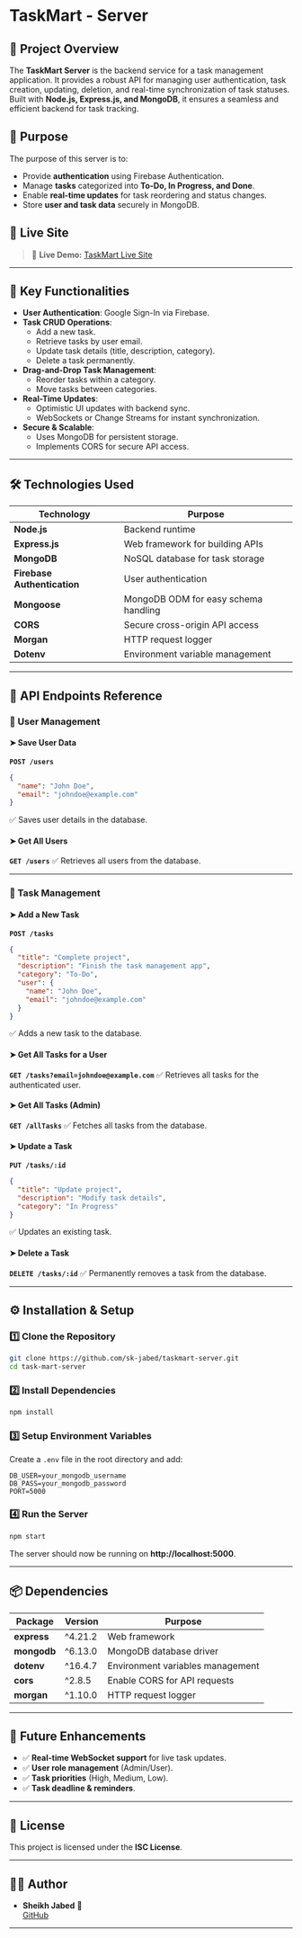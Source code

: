 # TaskMart - Server

## 📌 Project Overview

The **TaskMart Server** is the backend service for a task management application. It provides a robust API for managing user authentication, task creation, updating, deletion, and real-time synchronization of task statuses. Built with **Node.js, Express.js, and MongoDB**, it ensures a seamless and efficient backend for task tracking.

## 🎯 Purpose

The purpose of this server is to:

- Provide **authentication** using Firebase Authentication.
- Manage **tasks** categorized into **To-Do, In Progress, and Done**.
- Enable **real-time updates** for task reordering and status changes.
- Store **user and task data** securely in MongoDB.

## 🚀 Live Site

> 🔗 **Live Demo:** [TaskMart Live Site](https://taskmart-07-app.web.app/)

---

## 🔑 Key Functionalities

- **User Authentication**: Google Sign-In via Firebase.
- **Task CRUD Operations**:
  - Add a new task.
  - Retrieve tasks by user email.
  - Update task details (title, description, category).
  - Delete a task permanently.
- **Drag-and-Drop Task Management**:
  - Reorder tasks within a category.
  - Move tasks between categories.
- **Real-Time Updates**:
  - Optimistic UI updates with backend sync.
  - WebSockets or Change Streams for instant synchronization.
- **Secure & Scalable**:
  - Uses MongoDB for persistent storage.
  - Implements CORS for secure API access.

---

## 🛠️ Technologies Used

| Technology                  | Purpose                              |
| --------------------------- | ------------------------------------ |
| **Node.js**                 | Backend runtime                      |
| **Express.js**              | Web framework for building APIs      |
| **MongoDB**                 | NoSQL database for task storage      |
| **Firebase Authentication** | User authentication                  |
| **Mongoose**                | MongoDB ODM for easy schema handling |
| **CORS**                    | Secure cross-origin API access       |
| **Morgan**                  | HTTP request logger                  |
| **Dotenv**                  | Environment variable management      |

---

## 📌 API Endpoints Reference

### 🔹 User Management

#### ➤ Save User Data

**`POST /users`**

```json
{
  "name": "John Doe",
  "email": "johndoe@example.com"
}
```

✅ Saves user details in the database.

#### ➤ Get All Users

**`GET /users`**
✅ Retrieves all users from the database.

---

### 🔹 Task Management

#### ➤ Add a New Task

**`POST /tasks`**

```json
{
  "title": "Complete project",
  "description": "Finish the task management app",
  "category": "To-Do",
  "user": {
    "name": "John Doe",
    "email": "johndoe@example.com"
  }
}
```

✅ Adds a new task to the database.

#### ➤ Get All Tasks for a User

**`GET /tasks?email=johndoe@example.com`**
✅ Retrieves all tasks for the authenticated user.

#### ➤ Get All Tasks (Admin)

**`GET /allTasks`**
✅ Fetches all tasks from the database.

#### ➤ Update a Task

**`PUT /tasks/:id`**

```json
{
  "title": "Update project",
  "description": "Modify task details",
  "category": "In Progress"
}
```

✅ Updates an existing task.

#### ➤ Delete a Task

**`DELETE /tasks/:id`**
✅ Permanently removes a task from the database.

---

## ⚙️ Installation & Setup

### 1️⃣ Clone the Repository

```sh
git clone https://github.com/sk-jabed/taskmart-server.git
cd task-mart-server
```

### 2️⃣ Install Dependencies

```sh
npm install
```

### 3️⃣ Setup Environment Variables

Create a `.env` file in the root directory and add:

```
DB_USER=your_mongodb_username
DB_PASS=your_mongodb_password
PORT=5000
```

### 4️⃣ Run the Server

```sh
npm start
```

The server should now be running on **http://localhost:5000**.

---

## 📦 Dependencies

| Package     | Version | Purpose                          |
| ----------- | ------- | -------------------------------- |
| **express** | ^4.21.2 | Web framework                    |
| **mongodb** | ^6.13.0 | MongoDB database driver          |
| **dotenv**  | ^16.4.7 | Environment variables management |
| **cors**    | ^2.8.5  | Enable CORS for API requests     |
| **morgan**  | ^1.10.0 | HTTP request logger              |

---

## 🔮 Future Enhancements

- ✅ **Real-time WebSocket support** for live task updates.
- ✅ **User role management** (Admin/User).
- ✅ **Task priorities** (High, Medium, Low).
- ✅ **Task deadline & reminders**.

---

## 📝 License

This project is licensed under the **ISC License**.

---

## 👨‍💻 Author

- **Sheikh Jabed** 🚀  
  [GitHub](https://github.com/SK-Jabed)

---

